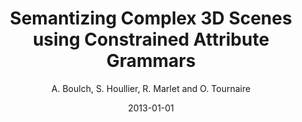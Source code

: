 ---
title: 'Semantizing Complex 3D Scenes using Constrained Attribute Grammars'
author: 'A. Boulch, S. Houllier, R. Marlet and O. Tournaire'
collection: publications
permalink:
date: 2013-01-01
type: journal
venue: 'Computer Graphics Forum, Wiley'
venue2: 'Symposium on Geometry Processing 2013 (SGP 2013)'
venue3:
paperurl: 'https://onlinelibrary.wiley.com/doi/abs/10.1111/cgf.12170'
arxivurl: 
halurl:
codeurl: 
mediumurl: 
blogurl: 
pdfurl: 'https://aboulch.github.io/files/2013_sgp_boulch.pdf'
slidesurl: 
teaser: '/files/2013-CGF-grammars.png'
note:
noteimportant:
---